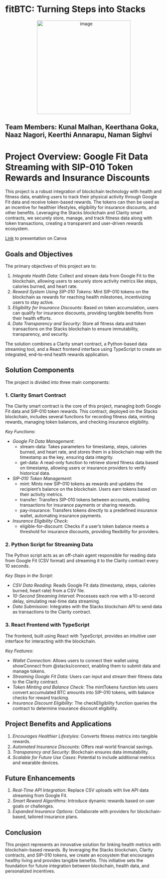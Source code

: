 # fitBTC: Turning Steps into Stacks
<p align="center">
  <img src="https://github.com/user-attachments/assets/7b572a34-354f-43b1-b317-204809415bb3" width="300" alt="image">
</p>

## Team Members: Kunal Malhan, Keerthana Goka, Naaz Nagori, Keerthi Annarapu, Naman Sighvi

# Project Overview: Google Fit Data Streaming with SIP-010 Token Rewards and Insurance Discounts

This project is a robust integration of blockchain technology with health and fitness data, enabling users to track their physical activity through Google Fit data and receive token-based rewards. The tokens can then be used as an incentive for healthier lifestyles, eligibility for insurance discounts, and other benefits. Leveraging the Stacks blockchain and Clarity smart contracts, we securely store, manage, and track fitness data along with token transactions, creating a transparent and user-driven rewards ecosystem.

[Link](https://www.canva.com/design/DAGWFzEnNIo/m9a4mjknNfQLZyWOfHensw/edit) to presentation on Canva

## Goals and Objectives
The primary objectives of this project are to:
1. *Integrate Health Data*: Collect and stream data from Google Fit to the blockchain, allowing users to securely store activity metrics like steps, calories burned, and heart rate.
2. *Reward System Using SIP-010 Tokens*: Mint SIP-010 tokens on the blockchain as rewards for reaching health milestones, incentivizing users to stay active.
3. *Eligibility for Insurance Discounts*: Based on token accumulation, users can qualify for insurance discounts, providing tangible benefits from their health efforts.
4. *Data Transparency and Security*: Store all fitness data and token transactions on the Stacks blockchain to ensure immutability, transparency, and security.

The solution combines a Clarity smart contract, a Python-based data streaming tool, and a React frontend interface using TypeScript to create an integrated, end-to-end health rewards application.

## Solution Components
The project is divided into three main components:

### 1. Clarity Smart Contract
The Clarity smart contract is the core of this project, managing both Google Fit data and SIP-010 token rewards. This contract, deployed on the Stacks blockchain, includes several functions for recording fitness data, minting rewards, managing token balances, and checking insurance eligibility.

*Key Functions*:
- *Google Fit Data Management*:
  - stream-data: Takes parameters for timestamp, steps, calories burned, and heart rate, and stores them in a blockchain map with the timestamp as the key, ensuring data integrity.
  - get-data: A read-only function to retrieve stored fitness data based on timestamp, allowing users or insurance providers to verify historical data.
- *SIP-010 Token Management*:
  - mint: Mints new SIP-010 tokens as rewards and updates the recipient’s balance on the blockchain. Users earn tokens based on their activity metrics.
  - transfer: Transfers SIP-010 tokens between accounts, enabling transactions for insurance payments or sharing rewards.
  - pay-insurance: Transfers tokens directly to a predefined insurance wallet, automating insurance payments.
- *Insurance Eligibility Check*:
  - eligible-for-discount: Checks if a user’s token balance meets a threshold for insurance discounts, providing flexibility for providers.

### 2. Python Script for Streaming Data
The Python script acts as an off-chain agent responsible for reading data from Google Fit (CSV format) and streaming it to the Clarity contract every 10 seconds.

*Key Steps in the Script*:
- *CSV Data Reading*: Reads Google Fit data (timestamp, steps, calories burned, heart rate) from a CSV file.
- *10-Second Streaming Interval*: Processes each row with a 10-second delay, simulating real-time data streaming.
- *Data Submission*: Integrates with the Stacks blockchain API to send data as transactions to the Clarity contract.

### 3. React Frontend with TypeScript
The frontend, built using React with TypeScript, provides an intuitive user interface for interacting with the blockchain.

*Key Features*:
- *Wallet Connection*: Allows users to connect their wallet using showConnect from @stacks/connect, enabling them to submit data and manage tokens.
- *Streaming Google Fit Data*: Users can input and stream their fitness data to the Clarity contract.
- *Token Minting and Balance Check*: The mintTokens function lets users convert accumulated BTC amounts into SIP-010 tokens, with balance checks for reward tracking.
- *Insurance Discount Eligibility*: The checkEligibility function queries the contract to determine insurance discount eligibility.

## Project Benefits and Applications
1. *Encourages Healthier Lifestyles*: Converts fitness metrics into tangible rewards.
2. *Automated Insurance Discounts*: Offers real-world financial savings.
3. *Transparency and Security*: Blockchain ensures data immutability.
4. *Scalable for Future Use Cases*: Potential to include additional metrics and wearable devices.

## Future Enhancements
1. *Real-Time API Integration*: Replace CSV uploads with live API data streaming from Google Fit.
2. *Smart Reward Algorithms*: Introduce dynamic rewards based on user goals or challenges.
3. *Expanded Insurance Options*: Collaborate with providers for blockchain-based, tailored insurance plans.

## Conclusion
This project represents an innovative solution for linking health metrics with blockchain-based rewards. By leveraging the Stacks blockchain, Clarity contracts, and SIP-010 tokens, we create an ecosystem that encourages healthy living and provides tangible benefits. This initiative sets the foundation for future integration between blockchain, health data, and personalized incentives.
